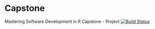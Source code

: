 # Capstone
Mastering Software Development in R Capstone - Project 
[![Build Status](https://travis-ci.org/rumorale/Capstone.svg?branch=master)](https://travis-ci.org/rumorale/Capstone)
